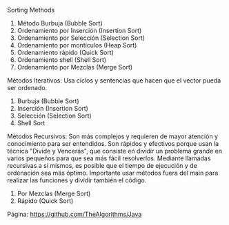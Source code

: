 Sorting Methods

1. Método Burbuja (Bubble Sort)
2. Ordenamiento por Inserción (Insertion Sort)
3. Ordenamiento por Selección (Selection Sort)
4. Ordenamiento por montículos (Heap Sort)
5. Ordenamiento rápido (Quick Sort)
6. Ordenamiento shell (Shell Sort)
7. Ordenamiento por Mezclas (Merge Sort)

Métodos Iterativos: Usa ciclos y sentencias que hacen que el vector pueda ser ordenado.

1. Burbuja (Bubble Sort)
2. Inserción (Insertion Sort)
3. Selección (Selection Sort)
4. Shell Sort

Métodos Recursivos: Son más complejos y requieren de mayor atención y conocimiento para ser entendidos. Son rápidos y 
efectivos porque usan la técnica "Divide y Vencerás", que consiste en dividir un problema grande en varios pequeños 
para que sea más fácil resolverlos. Mediante llamadas recursivas a sí mismos, es posible que el tiempo de ejecución y de 
ordenación sea más óptimo. Importante usar métodos fuera del main para realizar las funciones y dividir también el código.

1. Por Mezclas (Merge Sort)
2. Rápido (Quick Sort)

Página: https://github.com/TheAlgorithms/Java
